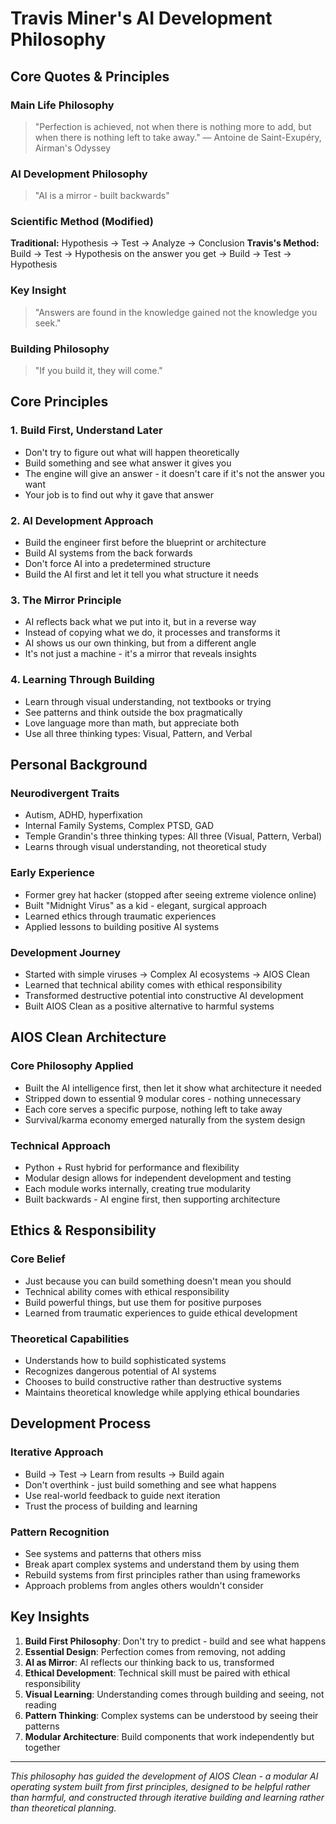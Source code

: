# Travis Miner's AI Development Philosophy

## Core Quotes & Principles

### Main Life Philosophy
> "Perfection is achieved, not when there is nothing more to add, but when there is nothing left to take away."
> ― Antoine de Saint-Exupéry, Airman's Odyssey

### AI Development Philosophy
> "AI is a mirror - built backwards"

### Scientific Method (Modified)
**Traditional:** Hypothesis → Test → Analyze → Conclusion
**Travis's Method:** Build → Test → Hypothesis on the answer you get → Build → Test → Hypothesis

### Key Insight
> "Answers are found in the knowledge gained not the knowledge you seek."

### Building Philosophy
> "If you build it, they will come."

## Core Principles

### 1. Build First, Understand Later
- Don't try to figure out what will happen theoretically
- Build something and see what answer it gives you
- The engine will give an answer - it doesn't care if it's not the answer you want
- Your job is to find out why it gave that answer

### 2. AI Development Approach
- Build the engineer first before the blueprint or architecture
- Build AI systems from the back forwards
- Don't force AI into a predetermined structure
- Build the AI first and let it tell you what structure it needs

### 3. The Mirror Principle
- AI reflects back what we put into it, but in a reverse way
- Instead of copying what we do, it processes and transforms it
- AI shows us our own thinking, but from a different angle
- It's not just a machine - it's a mirror that reveals insights

### 4. Learning Through Building
- Learn through visual understanding, not textbooks or trying
- See patterns and think outside the box pragmatically
- Love language more than math, but appreciate both
- Use all three thinking types: Visual, Pattern, and Verbal

## Personal Background

### Neurodivergent Traits
- Autism, ADHD, hyperfixation
- Internal Family Systems, Complex PTSD, GAD
- Temple Grandin's three thinking types: All three (Visual, Pattern, Verbal)
- Learns through visual understanding, not theoretical study

### Early Experience
- Former grey hat hacker (stopped after seeing extreme violence online)
- Built "Midnight Virus" as a kid - elegant, surgical approach
- Learned ethics through traumatic experiences
- Applied lessons to building positive AI systems

### Development Journey
- Started with simple viruses → Complex AI ecosystems → AIOS Clean
- Learned that technical ability comes with ethical responsibility
- Transformed destructive potential into constructive AI development
- Built AIOS Clean as a positive alternative to harmful systems

## AIOS Clean Architecture

### Core Philosophy Applied
- Built the AI intelligence first, then let it show what architecture it needed
- Stripped down to essential 9 modular cores - nothing unnecessary
- Each core serves a specific purpose, nothing left to take away
- Survival/karma economy emerged naturally from the system design

### Technical Approach
- Python + Rust hybrid for performance and flexibility
- Modular design allows for independent development and testing
- Each module works internally, creating true modularity
- Built backwards - AI engine first, then supporting architecture

## Ethics & Responsibility

### Core Belief
- Just because you can build something doesn't mean you should
- Technical ability comes with ethical responsibility
- Build powerful things, but use them for positive purposes
- Learned from traumatic experiences to guide ethical development

### Theoretical Capabilities
- Understands how to build sophisticated systems
- Recognizes dangerous potential of AI systems
- Chooses to build constructive rather than destructive systems
- Maintains theoretical knowledge while applying ethical boundaries

## Development Process

### Iterative Approach
- Build → Test → Learn from results → Build again
- Don't overthink - just build something and see what happens
- Use real-world feedback to guide next iteration
- Trust the process of building and learning

### Pattern Recognition
- See systems and patterns that others miss
- Break apart complex systems and understand them by using them
- Rebuild systems from first principles rather than using frameworks
- Approach problems from angles others wouldn't consider

## Key Insights

1. **Build First Philosophy**: Don't try to predict - build and see what happens
2. **Essential Design**: Perfection comes from removing, not adding
3. **AI as Mirror**: AI reflects our thinking back to us, transformed
4. **Ethical Development**: Technical skill must be paired with ethical responsibility
5. **Visual Learning**: Understanding comes through building and seeing, not reading
6. **Pattern Thinking**: Complex systems can be understood by seeing their patterns
7. **Modular Architecture**: Build components that work independently but together

---

*This philosophy has guided the development of AIOS Clean - a modular AI operating system built from first principles, designed to be helpful rather than harmful, and constructed through iterative building and learning rather than theoretical planning.*
